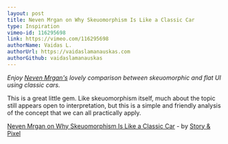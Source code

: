 ```yaml
---
layout: post
title: Neven Mrgan on Why Skeuomorphism Is Like a Classic Car
type: Inspiration
vimeo-id: 116295698
link: https://vimeo.com/116295698
authorName: Vaidas L.
authorUrl: https://vaidaslamanauskas.com
authorGithub: vaidaslamanauskas
---
```


_Enjoy [Neven Mrgan's](http://mrgan.tumblr.com/) lovely comparison between skeuomorphic and flat UI using classic cars._

This is a great little gem. Like skeuomorphism itself, much about the topic still appears open to interpretation, but this is a simple and friendly analysis of the concept that we can all practically apply.

[Neven Mrgan on Why Skeuomorphism Is Like a Classic Car](https://vimeo.com/116295698) - by [Story & Pixel](https://vimeo.com/storyandpixel)
